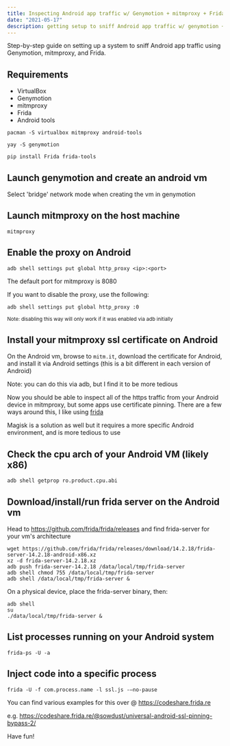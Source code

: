 ```yaml
---
title: Inspecting Android app traffic w/ Genymotion + mitmproxy + Frida
date: "2021-05-17"
description: getting setup to sniff Android app traffic w/ genymotion + mitmproxy
---
```


Step-by-step guide on setting up a system to sniff Android app traffic using Genymotion, mitmproxy, and Frida.

## Requirements

- VirtualBox
- Genymotion
- mitmproxy
- Frida
- Android tools

```shell
pacman -S virtualbox mitmproxy android-tools
```
```shell
yay -S genymotion
```
```shell
pip install Frida frida-tools
```
## Launch genymotion and create an android vm

Select 'bridge' network mode when creating the vm in genymotion

## Launch mitmproxy on the host machine

```shell
mitmproxy
```

## Enable the proxy on Android
```shell
adb shell settings put global http_proxy <ip>:<port>
```

The default port for mitmproxy is 8080

If you want to disable the proxy, use the following:
```shell
adb shell settings put global http_proxy :0
```

<sup>Note: disabling this way will only work if it was enabled via adb initially</sup>

## Install your mitmproxy ssl certificate on Android

On the Android vm, browse to `mitm.it`, download the certificate for Android, and install it via Android settings (this
is a bit different in each version of Android) 

Note: you can do this via adb, but I find it to be more tedious

Now you should be able to inspect all of the https traffic from your Android device in mitmproxy, but some apps use
certificate pinning. There are a few ways around this, I like using [frida](https://frida.re/)

Magisk is a solution as well but it requires a more specific Android environment, and is more tedious to use

## Check the cpu arch of your Android VM (likely x86)
```shell
adb shell getprop ro.product.cpu.abi
```
## Download/install/run frida server on the Android vm

Head to https://github.com/frida/frida/releases and find frida-server for your vm's architecture

```shell
wget https://github.com/frida/frida/releases/download/14.2.18/frida-server-14.2.18-android-x86.xz
xz -d frida-server-14.2.18.xz
adb push frida-server-14.2.18 /data/local/tmp/frida-server
adb shell chmod 755 /data/local/tmp/frida-server
adb shell /data/local/tmp/frida-server &
```

On a physical device, place the frida-server binary, then:

```shell
adb shell
su
./data/local/tmp/frida-server &
```

## List processes running on your Android system
```shell
frida-ps -U -a
```

## Inject code into a specific process
```shell
frida -U -f com.process.name -l ssl.js -–no-pause
```
You can find various examples for this over @ https://codeshare.frida.re

e.g. https://codeshare.frida.re/@sowdust/universal-android-ssl-pinning-bypass-2/

Have fun!
